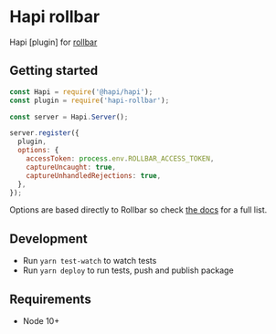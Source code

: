 # Hapi rollbar

Hapi [plugin] for [rollbar][1]

## Getting started

``` JavaScript
const Hapi = require('@hapi/hapi');
const plugin = require('hapi-rollbar');

const server = Hapi.Server();

server.register({
  plugin,
  options: {
    accessToken: process.env.ROLLBAR_ACCESS_TOKEN,
    captureUncaught: true,
    captureUnhandledRejections: true,
  },
});

```

Options are based directly to Rollbar so check [the docs][3] for a full list.

## Development

- Run `yarn test-watch` to watch tests
- Run `yarn deploy` to run tests, push and publish package

## Requirements

- Node 10+

[1]: https://docs.rollbar.com/docs/nodejs
[2]: https://hapijs.com/api#plugins
[3]: https://docs.rollbar.com/docs/rollbarjs-configuration-reference#section-context
